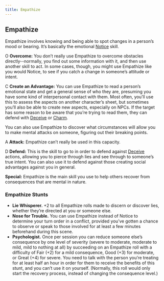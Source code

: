 ```yaml
---
title: Empathize
---
```


## Empathize
Empathize involves knowing and being able to spot changes in a person’s mood or bearing. It’s basically the emotional [Notice](notice) skill.

<span class="fate-font big">O</span> **Overcome:** You don’t really use Empathize to overcome obstacles directly--normally, you find out some information with it, and then use another skill to act. In some cases, though, you might use Empathize like you would Notice, to see if you catch a change in someone’s attitude or intent.

<span class="fate-font big">C</span> **Create an Advantage:** You can use Empathize to read a person’s emotional state and get a general sense of who they are, presuming you have some kind of interpersonal contact with them. Most often, you’ll use this to assess the aspects on another character’s sheet, but sometimes you’ll also be able to create new aspects, especially on NPCs. If the target has some reason to be aware that you’re trying to read them, they can defend with [Deceive](deceive) or [Charm](charm).

You can also use Empathize to discover what circumstances will allow you to make mental attacks on someone, figuring out their breaking points.

<span class="fate-font big">A</span> **Attack:** Empathize can’t really be used in this capacity.

<span class="fate-font big">D</span> **Defend:** This is the skill to go to in order to defend against [Deceive](deceive) actions, allowing you to pierce through lies and see through to someone’s true intent. You can also use it to defend against those creating social advantages against you in general.

**Special:** Empathize is the main skill you use to help others recover from consequences that are mental in nature.

### Empathize Stunts
- **Lie Whisperer.** +2 to all Empathize rolls made to discern or discover lies, whether they’re directed at you or someone else.
- **Nose for Trouble.** You can use Empathize instead of Notice to determine your turn order in a conflict, provided you’ve gotten a chance to observe or speak to those involved for at least a few minutes beforehand during this scene.
- **Psychologist.** Once per session you can reduce someone else’s consequence by one level of severity (severe to moderate, moderate to mild, mild to nothing at all) by succeeding on an Empathize roll with a difficulty of Fair (+2) for a mild consequence, Good (+3) for moderate, or Great (+4) for severe. You need to talk with the person you’re treating for at least half an hour in order for them to receive the benefits of this stunt, and you can’t use it on yourself. (Normally, this roll would only start the recovery process, instead of changing the consequence level.)
